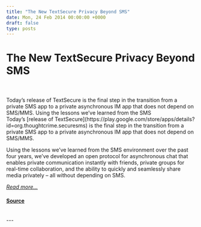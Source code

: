 ```yaml
---
title: "The New TextSecure Privacy Beyond SMS"
date: Mon, 24 Feb 2014 00:00:00 +0000
draft: false
type: posts
---
```

# The New TextSecure Privacy Beyond SMS

<br/>

<br/>
 Today’s release of TextSecure is the final step in the transition from a private SMS app to a private asynchronous IM app that does not depend on SMS/MMS. Using the lessons we’ve learned from the SMS
<br/>
Today’s [release of TextSecure](https://play.google.com/store/apps/details?id=org.thoughtcrime.securesms) is the final step in the transition from a private SMS app to a private asynchronous IM app that does not depend on SMS/MMS.

Using the lessons we’ve learned from the SMS environment over the past four years, we’ve developed an open protocol for asynchronous chat that enables private communication instantly with friends, private groups for real-time collaboration, and the ability to quickly and seamlessly share media privately – all without depending on SMS.

[_Read more..._](https://signal.org/blog/the-new-textsecure/)

#### [Source](https://signal.org/blog/the-new-textsecure/)

<br/>
---

